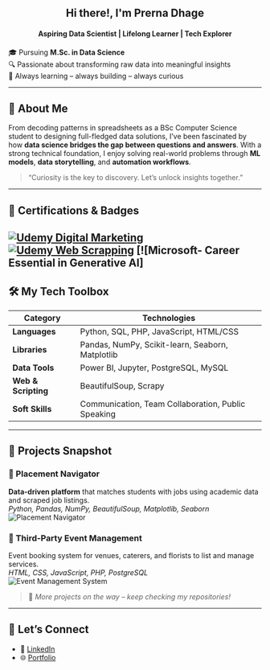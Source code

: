 <h2 align="center">Hi there!, I'm Prerna Dhage</h2>
<h4 align="center">Aspiring Data Scientist | Lifelong Learner | Tech Explorer</h4>

🎓 Pursuing **M.Sc. in Data Science**  
🔍 Passionate about transforming raw data into meaningful insights  
🌱 Always learning – always building – always curious  

---

## 🚀 About Me

From decoding patterns in spreadsheets as a BSc Computer Science student to designing full-fledged data solutions, I’ve been fascinated by how **data science bridges the gap between questions and answers**. With a strong technical foundation, I enjoy solving real-world problems through **ML models**, **data storytelling**, and **automation workflows**.

> “Curiosity is the key to discovery. Let’s unlock insights together.”

---

## 📜 Certifications & Badges
<!--
[![Microsoft Certified: Azure Data Scientist Associate](https://img.shields.io/badge/Microsoft%20Certified-Azure%20Data%20Scientist%20Associate-0078D4?logo=microsoft&logoColor=white)](https://www.credly.com/)  
[![IBM Data Science Professional](https://img.shields.io/badge/IBM-Data%20Science%20Professional%20Certificate-blue?logo=IBM)](https://coursera.org/)  
[![Azure AI Fundamentals](https://img.shields.io/badge/Microsoft-AI%20Fundamentals-005BA1?logo=microsoft&logoColor=white)](https://www.credly.com/) --> 
[![Udemy Digital Marketing](https://img.shields.io/badge/Udemy-Digital%20Marketing%20Certified-A435F0?logo=udemy)](https://drive.google.com/file/d/1dAevSNt3el8fnECUl-GYzjFNbRTrKZlx/view?usp=drive_link)
[![Udemy Web Scrapping](https://img.shields.io/badge/Udemy-WEB%20Scrapping%20Certified-A435F0?logo=udemy)](https://drive.google.com/file/d/1y-c9nS72nuCARosEBua2QG9xfnEW7vDj/view?usp=drive_link)
[![Microsoft- Career Essential in Generative AI]
---

## 🛠️ My Tech Toolbox

| Category         | Technologies |
|------------------|--------------|
| **Languages**    | Python, SQL, PHP, JavaScript, HTML/CSS |
| **Libraries**    | Pandas, NumPy, Scikit-learn, Seaborn, Matplotlib |
| **Data Tools**   | Power BI, Jupyter, PostgreSQL, MySQL |
| **Web & Scripting** | BeautifulSoup, Scrapy |
| **Soft Skills**  | Communication, Team Collaboration, Public Speaking |

---

## 🧠 Projects Snapshot

### 🔹 Placement Navigator  
**Data-driven platform** that matches students with jobs using academic data and scraped job listings.  
*Python, Pandas, NumPy, BeautifulSoup, Matplotlib, Seaborn*  
![Placement Navigator](https://img.shields.io/badge/Project-Placement%20Navigator-green)

### 🔹 Third-Party Event Management  
Event booking system for venues, caterers, and florists to list and manage services.  
*HTML, CSS, JavaScript, PHP, PostgreSQL*  
![Event Management System](https://img.shields.io/badge/Project-Event%20Booking%20System-yellow)

> 🧩 *More projects on the way – keep checking my repositories!*

---
<!--
## 📈 GitHub Stats

![GitHub Stats](https://github-readme-stats.vercel.app/api?username=your-username&show_icons=true&theme=tokyonight)  
![Top Languages](https://github-readme-stats.vercel.app/api/top-langs/?username=your-username&layout=compact&theme=tokyonight)

--->

## 🔗 Let’s Connect

- 💼 [LinkedIn](www.linkedin.com/in/prernadhage)
- 🌐 [Portfolio](https://your-portfolio-link.com) 
 <!--📫 Email: prernadhage2410@gmail.com

---

<p align="center">
  <img src="https://komarev.com/ghpvc/?username=24Prerna&label=Profile%20Views&color=blue&style=flat" alt="profile views" />
</p>-->
